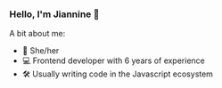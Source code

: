 ### Hello, I'm Jiannine 👋

A bit about me:

- :woman: She/her
- :computer: Frontend developer with 6 years of experience
- :hammer_and_wrench: Usually writing code in the Javascript ecosystem

<!--
**jianninetorres/jianninetorres** is a ✨ _special_ ✨ repository because its `README.md` (this file) appears on your GitHub profile.

Here are some ideas to get you started:

- 🔭 I’m currently working on ...
- 🌱 I’m currently learning ...
- 👯 I’m looking to collaborate on ...
- 🤔 I’m looking for help with ...
- 💬 Ask me about ...
- 📫 How to reach me: ...
- 😄 Pronouns: ...
- ⚡ Fun fact: ...
-->
